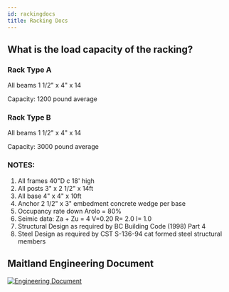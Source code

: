 ```yaml
---
id: rackingdocs
title: Racking Docs
---
```


## What is the load capacity of the racking?

### Rack Type A

All beams 1 1/2" x 4" x 14

Capacity: 1200 pound average


### Rack Type B

All beams 1 1/2" x 4" x 14

Capacity: 3000 pound average

### NOTES:
1. All frames 40"D c 18' high
2. All posts 3" x 2 1/2" x 14ft
3. All base 4" x 4" x 10ft
4. Anchor 2 1/2" x 3" embedment concrete wedge per base
5. Occupancy rate down Arolo = 80%
6. Seimic data: Za + Zu = 4 V=0.20 R= 2.0 I= 1.0
7. Structural Design as required by BC Building Code (1998) Part 4
8. Steel Design as required by CST S-136-94 cat formed steel structural members

## Maitland Engineering Document
[![Engineering Document](https://static.wixstatic.com/media/e64ace_9f034b4c398a40dd912e0d61fc0c6716~mv2.png)](https://e64ace98-5264-4db2-9ddf-3f222fdd5759.usrfiles.com/ugd/e64ace_9454682209e84c3d80e0baca154232c4.pdf)